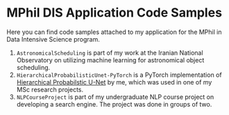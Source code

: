 # MPhil DIS Application Code Samples
Here you can find code samples attached to my application for the MPhil in Data Intensive Science program.

1. `AstronomicalScheduling` is part of my work at the Iranian National Observatory on utilizing machine learning for astronomical object scheduling.
1. `HierarchicalProbabilisticUnet-PyTorch` is a PyTorch implementation of [Hierarchical Probabilstic U-Net](https://github.com/deepmind/deepmind-research/tree/master/hierarchical_probabilistic_unet) by me, which was used in one of my MSc research projects.
1. `NLPCourseProject` is part of my undergraduate NLP course project on developing a search engine. The project was done in groups of two.
